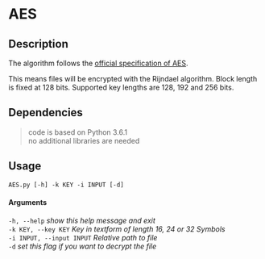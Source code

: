 # AES  

## Description  
 
The algorithm follows the [official specification of AES](http://nvlpubs.nist.gov/nistpubs/FIPS/NIST.FIPS.197.pdf).  

This means files will be encrypted with the Rijndael algorithm. Block length is fixed at 128 bits. Supported key lengths are 128, 192 and 256 bits.  

## Dependencies  

> code is based on Python 3.6.1  
> no additional libraries are needed  

## Usage  
    AES.py [-h] -k KEY -i INPUT [-d]  

#### Arguments  
`-h, --help` _show this help message and exit_  
`-k KEY, --key KEY` _Key in textform of length 16, 24 or 32 Symbols_  
`-i INPUT, --input INPUT` _Relative path to file_  
`-d` _set this flag if you want to decrypt the file_  

